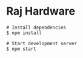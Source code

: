 # Raj Hardware



```
# Install dependencies
$ npm install

# Start development server
$ npm start
```
